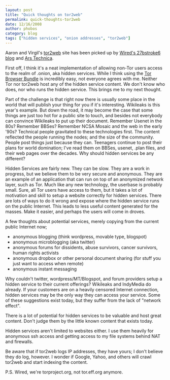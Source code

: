 ```yaml
---
layout: post
title: "Quick thoughts on tor2web"
permalink: quick-thoughts-tor2web
date: 12/16/2008
author: phobos
category: blog
tags: ["hidden services", "onion addresses", "tor2web"]
---
```


Aaron and Virgil's [tor2web](http://tor2web.com) site has been picked up by [Wired's 27bstroke6 blog](http://blog.wired.com/27bstroke6/2008/12/tor-anonymized.html) and [Ars Technica](http://arstechnica.com/news.ars/post/20081215-tor2web-brings-anonymous-tor-sites-to-the-regular-web.html).

First off, I think it's a neat implementation of allowing non-Tor users access to the realm of .onion, aka hidden services. While I think using the [Tor Browser Bundle](https://www.torproject.org/torbrowser/) is incredibly easy, not everyone agrees with me. Neither Tor nor tor2web host any of the hidden service content. We don't know who does, nor who runs the hidden service. This brings me to my next thought.

Part of the challenge is that right now there is usually some place in the world that will publish your thing for you if it's interesting. Wikileaks is this year's example. But down the road, it may become the case that some things are just too hot for a public site to touch, and besides not everybody can convince Wikileaks to put up their document. Remember Usenet in the 80s? Remember BBSes? Remember NCSA Mosaic and the web in the early '90s? Technical people gravitated to these technologies first. The content reflected the people running the nodes; and the size of the community. People post things just because they can. Teenagers continue to post their plans for world domination; I've read them on BBSes, usenet, .plan files, and their web pages over the decades. Why should hidden services be any different?

Hidden Services are fairly new. They can be slow. They are a work in progress, but we believe them to be very secure and anonymous. They are an example of an application that can run on top of an anonymized network layer, such as Tor. Much like any new technology, the userbase is probably small. Sure, all Tor users have access to them, but it takes a lot of motivation and skill to setup a website correctly for hidden services. There are lots of ways to do it wrong and expose where the hidden service runs on the public Internet. This leads to less useful content generated for the masses. Make it easier, and perhaps the users will come in droves.

A few thoughts about potential services, merely copying from the current public Internet now;

- anonymous blogging (think wordpress, movable type, blogspot)
- anonymous microblogging (aka twitter)
- anonymous forums for dissidents, abuse survivors, cancer survivors, human rights activists
- anonymous dropbox or other personal document sharing (for stuff you just want to access when remote)
- anonymous instant messaging

Why couldn't twitter, wordpress/MT/Blogspot, and forum providers setup a hidden service to their current offerings? Wikileaks and IndyMedia do already. If your customers are on a heavily censored Internet connection, hidden services may be the only way they can access your service. Some of these suggestions exist today, but they suffer from the lack of "network effect".

There is a lot of potential for hidden services to be valuable and host great content. Don't judge them by the little known content that exists today.

Hidden services aren't limited to websites either. I use them heavily for anonymous ssh access and getting access to my file systems behind NAT and firewalls.

Be aware that if tor2web logs IP addresses, they have yours; I don't believe they do log, however. I wonder if Google, Yahoo, and others will crawl tor2web and start indexing the content.

P.S. Wired, we're torproject.org, not tor.eff.org anymore.

